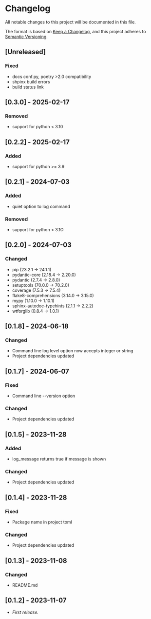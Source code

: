 <!-- markdownlint-configure-file { "MD024": false } -->
# Changelog

All notable changes to this project will be documented in this file.

The format is based on [Keep a Changelog](https://keepachangelog.com/en/1.1.0/),
and this project adheres to [Semantic Versioning](https://semver.org/spec/v2.0.0.html).

## [Unreleased]

### Fixed

- docs conf.py, poetry >2.0 compatibility
- shpinx build errors
- build status link

## [0.3.0] - 2025-02-17

### Removed

- support for python < 3.10

## [0.2.2] - 2025-02-17

### Added

- support for python >= 3.9

## [0.2.1] - 2024-07-03

### Added

- quiet option to log command

### Removed

- support for python < 3.1O

## [0.2.0] - 2024-07-03

### Changed

- pip (23.2.1 -> 24.1.1)
- pydantic-core (2.18.4 -> 2.20.0)
- pydantic (2.7.4 -> 2.8.0)
- setuptools (70.0.0 -> 70.2.0)
- coverage (7.5.3 -> 7.5.4)
- flake8-comprehensions (3.14.0 -> 3.15.0)
- mypy (1.10.0 -> 1.10.1)
- sphinx-autodoc-typehints (2.1.1 -> 2.2.2)
- wtforglib (0.8.4 -> 1.0.1)

## [0.1.8] - 2024-06-18

### Changed

- Command line log level option now accepts integer or string
- Project dependencies updated

## [0.1.7] - 2024-06-07

### Fixed

- Command line --version option

### Changed

- Project dependencies updated

## [0.1.5] - 2023-11-28

### Added

- log_message returns true if message is shown

### Changed

- Project dependencies updated

## [0.1.4] - 2023-11-28

### Fixed

- Package name in project toml

### Changed

- Project dependencies updated

## [0.1.3] - 2023-11-08

### Changed

- README.md

## [0.1.2] - 2023-11-07

- _First release._

